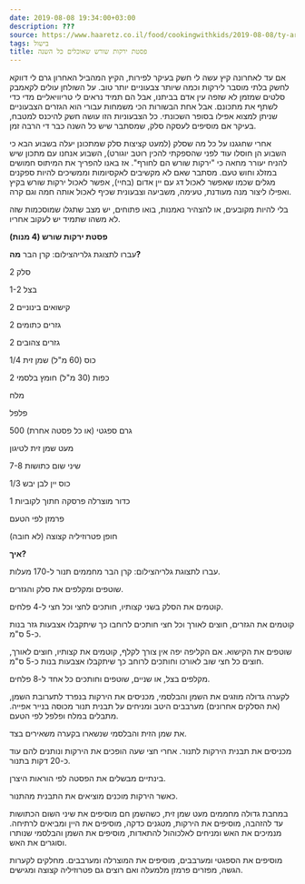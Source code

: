 ```yaml
---
date: 2019-08-08 19:34:00+03:00
description: ???
source: https://www.haaretz.co.il/food/cookingwithkids/2019-08-08/ty-article/0000017f-f8cd-d318-afff-fbef90490000
tags: בישול
title: פסטת ירקות שורש שאוכלים כל השנה
---
```


אם עד לאחרונה קיץ עשה לי חשק בעיקר לפירות, הקיץ המהביל האחרון גרם לי דווקא לחשק בלתי מוסבר לירקות וכמה שיותר צבעוניים יותר טוב. על השולחן עולים לקאמבק סלטים שמזמן לא שזפה עין אדם בביתנו, אבל הם תמיד נראים לי טריוויאליים מדי כדי לשתף את מתכונם. אבל אחת הבשורות הכי משמחות עבורי הוא הגזרים הצבעוניים שניתן למצוא אפילו בסופר השכונתי. כל הצבעוניות הזו עושה חשק להיכנס למטבח, בעיקר אם מוסיפים לעסקה סלק, שמסתבר שיש כל השנה כבר די הרבה זמן.

אחרי שחגגנו על כל מה שסלק (למעט קציצות סלק שמתכונן יעלה בשבוע הבא כי השבוע הן חוסלו עוד לפני שהספקתי להכין רוטב יוגורט), השבוע אנחנו עם מתכון שיש להניח יעורר מחאה כי "ירקות שורש הם לחורף". אז באנו להפריך את המיתוס חמושים במזלג וחוש טעם. מסתבר שאם לא מקשיבים לאקסיומות וממשיכים להיות ספקנים מגלים שכמו שאפשר לאכול דג עם יין אדום (בחיי), אפשר לאכול ירקות שורש בקיץ ואפילו ליצור מנה מעודנת, טעימה, משביעה וצבעונית שכיף לאכול אותה חמה וגם קרה.

בלי להיות מקובעים, או להצהיר נאמנות, בואו פתוחים, יש מצב שתגלו שמוסכמות שזה לא משהו שתמיד יש לעקוב אחריו.

**פסטת ירקות שורש (4 מנות)**

 עברו לתצוגת גלריהצילום: קרן הבר **מה?**

2 סלק

1-2 בצל

2 קישואים בינוניים

2 גזרים כתומים

2 גזרים צהובים

1/4 כוס (60 מ"ל) שמן זית

2 כפות (30 מ"ל) חומץ בלסמי

מלח

פלפל

500 גרם ספגטי (או כל פסטה אחרת)

מעט שמן זית לטיגון

7-8 שיני שום כתושות

1/3 כוס יין לבן יבש

1 כדור מוצרלה פרסקה חתוך לקוביות

פרמזן לפי הטעם

חופן פטרוזיליה קצוצה (לא חובה)

**איך?**

 עברו לתצוגת גלריהצילום: קרן הבר מחממים תנור ל-170 מעלות.

שוטפים ומקלפים את סלק והגזרים.

קוטמים את הסלק בשני קצותיו, חותכים לחצי וכל חצי ל-4 פלחים.

קוטמים את הגזרים, חוצים לאורך וכל חצי חותכים לרוחבו כך שיתקבלו אצבעות גזר בנות כ-5 ס"מ.

שוטפים את הקישוא. אם הקליפה יפה אין צורך לקלף, קוטמים את קצותיו, חוצים לאורך, חוצים כל חצי שוב לאורכו וחותכים לרוחב כך שיתקבלו אצבעות בנות כ-5 ס"מ.

מקלפים בצל, או שניים, שוטפים וחותכים כל אחד ל-8 פלחים.

לקערה גדולה מוזגים את השמן והבלסמי, מכניסים את הירקות בנפרד לתערובת השמן, (את הסלקים אחרונים) מערבבים היטב ומניחים על תבנית תנור מכוסה בנייר אפייה. מתבלים במלח ופלפל לפי הטעם.

את שמן הזית והבלסמי שנשארו בקערה משאירים בצד.

מכניסים את תבנית הירקות לתנור. אחרי חצי שעה הופכים את הירקות ונותנים להם עוד כ-20 דקות בתנור.

בינתיים מבשלים את הפסטה לפי הוראות היצרן.

כאשר הירקות מוכנים מוציאים את התבנית מהתנור.

במחבת גדולה מחממים מעט שמן זית, כשהשמן חם מוסיפים את שיני השום הכתושות עד להזהבה, מוסיפים את הירקות, מטגנים כדקה, מוסיפים את היין ומביאים לרתיחה. מנמיכים את האש ומניחים לאלכוהול להתאדות, מוסיפים את השמן והבלסמי שנותרו וסוגרים את האש.

מוסיפים את הספגטי ומערבבים, מוסיפים את המוצרלה ומערבבים. מחלקים לקערות הגשה, מפזרים פרמזן מלמעלה ואם רוצים גם פטרוזיליה קצוצה ומגישים.